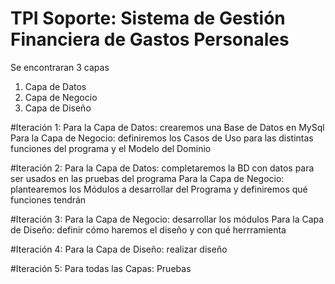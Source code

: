 # TPI Soporte: Sistema de Gestión Financiera de Gastos Personales
Se encontraran 3 capas

1. Capa de Datos
2. Capa de Negocio
3. Capa de Diseño

#Iteración 1:
Para la Capa de Datos: crearemos una Base de Datos en MySql
Para la Capa de Negocio: definiremos los Casos de Uso para las distintas funciones del programa y el Modelo del Dominio


#Iteración 2:
Para la Capa de Datos: completaremos la BD con datos para ser usados en las pruebas del programa
Para la Capa de Negocio: plantearemos los Módulos a desarrollar del Programa y definiremos qué funciones tendrán

#Iteración 3: 
Para la Capa de Negocio: desarrollar los módulos
Para la Capa de Diseño: definir cómo haremos el diseño y con qué herrramienta

#Iteración 4:
Para la Capa de Diseño: realizar diseño

#Iteración 5:
Para todas las Capas: Pruebas
